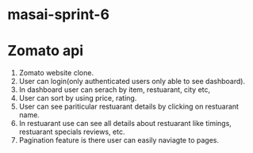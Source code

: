 # masai-sprint-6

# Zomato api

1. Zomato website clone.
2. User can login(only authenticated users only able to see dashboard).
3. In dashboard user can serach by item, restuarant, city etc,
4. User can sort by using price, rating.
5. User can see pariticular restuarant details by clicking on restuarant name.
6. In restuarant use can see all details about restuarant like timings, restuarant specials reviews, etc.
7. Pagination feature is there user can easily naviagte to pages.
